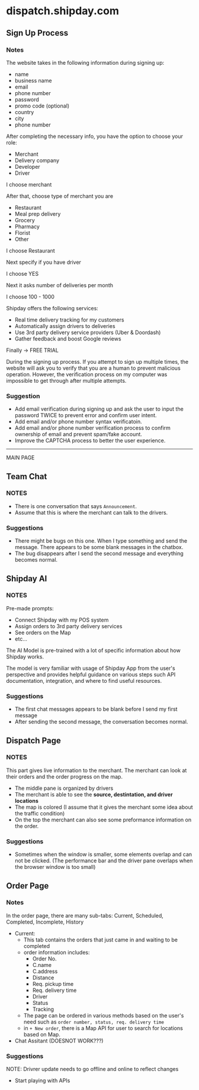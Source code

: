 # dispatch.shipday.com

## Sign Up Process

### Notes

The website takes in the following information
during signing up:

- name
- business name
- email
- phone number
- password
- promo code (optional)
- country
- city
- phone number

After completing the necessary info, you have the option to choose your role:

- Merchant
- Delivery company
- Developer
- Driver

I choose merchant

After that, choose type of merchant you are

- Restaurant
- Meal prep delivery
- Grocery
- Pharmacy
- Florist
- Other

I choose Restaurant

Next specify if you have driver

I choose YES

Next it asks number of deliveries per month

I choose 100 - 1000

Shipday offers the following services:

- Real time delivery tracking for my customers
- Automatically assign drivers to deliveries
- Use 3rd party delivery service providers (Uber & Doordash)
- Gather feedback and boost Google reviews

Finally -> FREE TRIAL

During the signing up process. If you attempt to sign up multiple times, the website will ask you to verify that you are a human to prevent malicious operation. However, the verification process on my computer was impossible to get through after multiple attempts.

### Suggestion

- Add email verification during signing up and ask the user to input the password TWICE to prevent error and confirm user intent.
- Add email and/or phone number syntax verificatoin.
- Add email and/or phone number verification process to confirm ownership of email and prevent spam/fake account.
- Improve the CAPTCHA process to better the user experience.

---

MAIN PAGE

## Team Chat

### NOTES

- There is one conversation that says `Announcement`.
- Assume that this is where the merchant can talk to the drivers.

### Suggestions

- There might be bugs on this one. When I type something and send the message. There appears to be some blank messages in the chatbox.
- The bug disappears after I send the second message and everything becomes normal.

## Shipday AI

### NOTES

Pre-made prompts:

- Connect Shipday with my POS system
- Assign orders to 3rd party delivery services
- See orders on the Map
- etc...

The AI Model is pre-trained with a lot of specific information about how Shipday works.

The model is very familiar with usage of Shipday App from the user's perspective and provides helpful guidance on various steps such API documentation, integration, and where to find useful resources.

### Suggestions

- The first chat messages appears to be blank before I send my first message
- After sending the second message, the conversation becomes normal.

## Dispatch Page

### NOTES

This part gives live information to the merchant. The merchant can look at their orders and the order progress on the map.

- The middle pane is organized by drivers
- The merchant is able to see the **source, destintation, and driver locations**
- The map is colored (I assume that it gives the merchant some idea about the traffic condition)
- On the top the merchant can also see some preformance information on the order.

### Suggestions

- Sometimes when the window is smaller, some elements overlap and can not be clicked. (The performance bar and the driver pane overlaps when the browser window is too small)

## Order Page

### Notes

In the order page, there are many sub-tabs: Current, Scheduled, Completed, Incomplete, History

- Current:
  - This tab contains the orders that just came in and waiting to be completed
  - order information includes:
    - Order No.
    - C.name
    - C.address
    - Distance
    - Req. pickup time
    - Req. delivery time
    - Driver
    - Status
    - Tracking
  - The page can be ordered in various methods based on the user's need such as `order number, status, req. delivery time`
  - in `+ New order`, there is a Map API for user to search for locations based on Map.
- Chat Assitant (DOESNOT WORK???)

### Suggestions

<!-- TODO: -->

NOTE: Drivrer update needs to go offline and online to reflect changes

- Start playing with APIs
